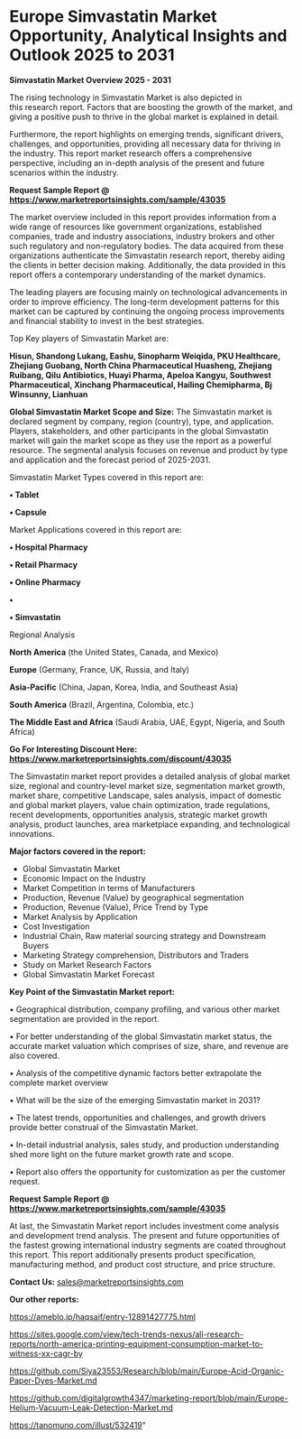 # Europe Simvastatin Market Opportunity, Analytical Insights and Outlook 2025 to 2031

<Strong> Simvastatin Market Overview 2025 - 2031</strong>

The rising technology in Simvastatin Market is also depicted in this research report. Factors that are boosting the growth of the market, and giving a positive push to thrive in the global market is explained in detail.

Furthermore, the report highlights on emerging trends, significant drivers, challenges, and opportunities, providing all necessary data for thriving in the industry. This report market research offers a comprehensive perspective, including an in-depth analysis of the present and future scenarios within the industry.

<strong>Request Sample Report @ <a href=https://www.marketreportsinsights.com/sample/43035>https://www.marketreportsinsights.com/sample/43035</a></strong>

The market overview included in this report provides information from a wide range of resources like government organizations, established companies, trade and industry associations, industry brokers and other such regulatory and non-regulatory bodies. The data acquired from these organizations authenticate the Simvastatin research report, thereby aiding the clients in better decision making. Additionally, the data provided in this report offers a contemporary understanding of the market dynamics.

The leading players are focusing mainly on technological advancements in order to improve efficiency. The long-term development patterns for this market can be captured by continuing the ongoing process improvements and financial stability to invest in the best strategies.

Top Key players of Simvastatin Market are:

<strong>Hisun, Shandong Lukang, Eashu, Sinopharm Weiqida, PKU Healthcare, Zhejiang Guobang, North China Pharmaceutical Huasheng, Zhejiang Ruibang, Qilu Antibiotics, Huayi Pharma, Apeloa Kangyu, Southwest Pharmaceutical, Xinchang Pharmaceutical, Hailing Chemipharma, Bj Winsunny, Lianhuan</strong>

<strong><b>Global Simvastatin Market Scope and Size:</b></strong>
The Simvastatin market is declared segment by company, region (country), type, and application. Players, stakeholders, and other participants in the global Simvastatin market will gain the market scope as they use the report as a powerful resource. The segmental analysis focuses on revenue and product by type and application and the forecast period of 2025-2031.

Simvastatin Market Types covered in this report are:

<strong>•  Tablet

•  Capsule</strong>

Market Applications covered in this report are:

<strong>•  Hospital Pharmacy

•  Retail Pharmacy

•  Online Pharmacy

•  

•  Simvastatin</strong> 

Regional Analysis

<strong>North America</strong> (the United States, Canada, and Mexico)

<strong>Europe</strong> (Germany, France, UK, Russia, and Italy)

<strong>Asia-Pacific</strong> (China, Japan, Korea, India, and Southeast Asia)

<strong>South America</strong> (Brazil, Argentina, Colombia, etc.)

<strong>The Middle East and Africa</strong> (Saudi Arabia, UAE, Egypt, Nigeria, and South Africa)

<strong>Go For Interesting Discount Here: <a href=https://www.marketreportsinsights.com/discount/43035>https://www.marketreportsinsights.com/discount/43035</a></strong>

The Simvastatin market report provides a detailed analysis of global market size, regional and country-level market size, segmentation market growth, market share, competitive Landscape, sales analysis, impact of domestic and global market players, value chain optimization, trade regulations, recent developments, opportunities analysis, strategic market growth analysis, product launches, area marketplace expanding, and technological innovations.

<strong><b>Major factors covered in the report:</b></strong>
<ul>
  <li>Global Simvastatin Market </li>
  <li>Economic Impact on the Industry</li>
  <li>Market Competition in terms of Manufacturers</li>
  <li>Production, Revenue (Value) by geographical segmentation</li>
  <li>Production, Revenue (Value), Price Trend by Type</li>
  <li>Market Analysis by Application</li>
  <li>Cost Investigation</li>
  <li>Industrial Chain, Raw material sourcing strategy and Downstream Buyers</li>
  <li>Marketing Strategy comprehension, Distributors and Traders</li>
  <li>Study on Market Research Factors</li>
  <li>Global Simvastatin Market Forecast</li>
</ul>

<strong><b>Key Point of the Simvastatin Market report:</b></strong>

• Geographical distribution, company profiling, and various other market segmentation are provided in the report.

• For better understanding of the global Simvastatin market status, the accurate market valuation which comprises of size, share, and revenue are also covered.

• Analysis of the competitive dynamic factors better extrapolate the complete market overview

• What will be the size of the emerging Simvastatin market in 2031?

• The latest trends, opportunities and challenges, and growth drivers provide better construal of the Simvastatin Market.

• In-detail industrial analysis, sales study, and production understanding shed more light on the future market growth rate and scope.

• Report also offers the opportunity for customization as per the customer request.

<strong>Request Sample Report @ <a href=https://www.marketreportsinsights.com/sample/43035>https://www.marketreportsinsights.com/sample/43035</a></strong>

At last, the Simvastatin Market report includes investment come analysis and development trend analysis. The present and future opportunities of the fastest growing international industry segments are coated throughout this report. This report additionally presents product specification, manufacturing method, and product cost structure, and price structure.

<strong>Contact Us:</strong>
sales@marketreportsinsights.com

<strong>Our other reports:</strong>

<a href=https://ameblo.jp/haqsaif/entry-12891427775.html>https://ameblo.jp/haqsaif/entry-12891427775.html</a>

<a href=https://sites.google.com/view/tech-trends-nexus/all-research-reports/north-america-printing-equipment-consumption-market-to-witness-xx-cagr-by>https://sites.google.com/view/tech-trends-nexus/all-research-reports/north-america-printing-equipment-consumption-market-to-witness-xx-cagr-by</a>

<a href=https://github.com/Siya23553/Research/blob/main/Europe-Acid-Organic-Paper-Dyes-Market.md>https://github.com/Siya23553/Research/blob/main/Europe-Acid-Organic-Paper-Dyes-Market.md</a>

<a href=https://github.com/digitalgrowth4347/marketing-report/blob/main/Europe-Helium-Vacuum-Leak-Detection-Market.md>https://github.com/digitalgrowth4347/marketing-report/blob/main/Europe-Helium-Vacuum-Leak-Detection-Market.md</a>

<a href=https://tanomuno.com/illust/532419>https://tanomuno.com/illust/532419</a>"
